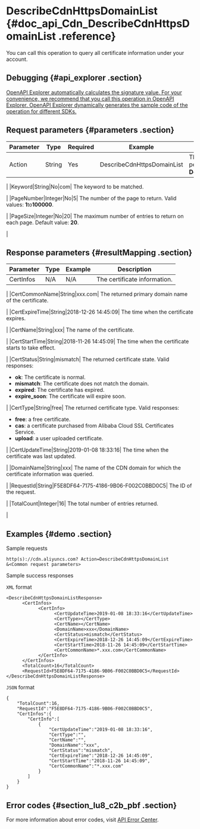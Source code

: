 # DescribeCdnHttpsDomainList {#doc_api_Cdn_DescribeCdnHttpsDomainList .reference}

You can call this operation to query all certificate information under your account.

## Debugging {#api_explorer .section}

[OpenAPI Explorer automatically calculates the signature value. For your convenience, we recommend that you call this operation in OpenAPI Explorer. OpenAPI Explorer dynamically generates the sample code of the operation for different SDKs.](https://api.aliyun.com/#product=Cdn&api=DescribeCdnHttpsDomainList&type=RPC&version=2018-05-10)

## Request parameters {#parameters .section}

|Parameter|Type|Required|Example|Description|
|---------|----|--------|-------|-----------|
|Action|String|Yes|DescribeCdnHttpsDomainList| The operation that you want to perform. Set the value to **DescribeCdnHttpsDomainList**.

 |
|Keyword|String|No|com| The keyword to be matched.

 |
|PageNumber|Integer|No|5| The number of the page to return. Valid values: **1**to**100000**.

 |
|PageSize|Integer|No|20| The maximum number of entries to return on each page. Default value: **20**.

 |

## Response parameters {#resultMapping .section}

|Parameter|Type|Example|Description|
|---------|----|-------|-----------|
|CertInfos|N/A|N/A| The certificate information.

 |
|CertCommonName|String|xxx.com| The returned primary domain name of the certificate.

 |
|CertExpireTime|String|2018-12-26 14:45:09| The time when the certificate expires.

 |
|CertName|String|xxx| The name of the certificate.

 |
|CertStartTime|String|2018-11-26 14:45:09| The time when the certificate starts to take effect.

 |
|CertStatus|String|mismatch| The returned certificate state. Valid responses:

 -   **ok**: The certificate is normal.
-   **mismatch**: The certificate does not match the domain.
-   **expired**: The certificate has expired.
-   **expire\_soon**: The certificate will expire soon.

 |
|CertType|String|free| The returned certificate type. Valid responses:

 -   **free**: a free certificate.
-   **cas**: a certificate purchased from Alibaba Cloud SSL Certificates Service.
-   **upload**: a user uploaded certificate.

 |
|CertUpdateTime|String|2019-01-08 18:33:16| The time when the certificate was last updated.

 |
|DomainName|String|xxx| The name of the CDN domain for which the certificate information was queried.

 |
|RequestId|String|F5E8DF64-7175-4186-9B06-F002C0BBD0C5| The ID of the request.

 |
|TotalCount|Integer|16| The total number of entries returned.

 |

## Examples {#demo .section}

Sample requests

``` {#request_demo}
http(s)://cdn.aliyuncs.com? Action=DescribeCdnHttpsDomainList
&<Common request parameters>
```

Sample success responses

`XML` format

``` {#xml_return_success_demo}
<DescribeCdnHttpsDomainListResponse>
	  <CertInfos>
		    <CertInfo>
			      <CertUpdateTime>2019-01-08 18:33:16</CertUpdateTime>
			      <CertType></CertType>
			      <CertName></CertName>
			      <DomainName>xxx</DomainName>
			      <CertStatus>mismatch</CertStatus>
			      <CertExpireTime>2018-12-26 14:45:09</CertExpireTime>
			      <CertStartTime>2018-11-26 14:45:09</CertStartTime>
			      <CertCommonName>*.xxx.com</CertCommonName>
		    </CertInfo>
	  </CertInfos>
	  <TotalCount>16</TotalCount>
	  <RequestId>F5E8DF64-7175-4186-9B06-F002C0BBD0C5</RequestId>
</DescribeCdnHttpsDomainListResponse>
```

`JSON` format

``` {#json_return_success_demo}
{
	"TotalCount":16,
	"RequestId":"F5E8DF64-7175-4186-9B06-F002C0BBD0C5",
	"CertInfos":{
		"CertInfo":[
			{
				"CertUpdateTime":"2019-01-08 18:33:16",
				"CertType":"",
				"CertName":"",
				"DomainName":"xxx",
				"CertStatus":"mismatch",
				"CertExpireTime":"2018-12-26 14:45:09",
				"CertStartTime":"2018-11-26 14:45:09",
				"CertCommonName":"*.xxx.com"
			}
		]
	}
}
```

## Error codes {#section_lu8_c2b_pbf .section}

For more information about error codes, visit [API Error Center](https://error-center.alibabacloud.com/status/product/Cdn).

